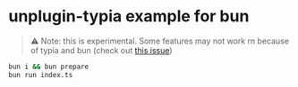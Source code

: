 # unplugin-typia example for bun

> ⚠️ Note: this is experimental. Some features may not work rn because of typia and bun (check out [this issue](https://github.com/ryoppippi/unplugin-typia/issues/44))

```sh
bun i && bun prepare
bun run index.ts
```
